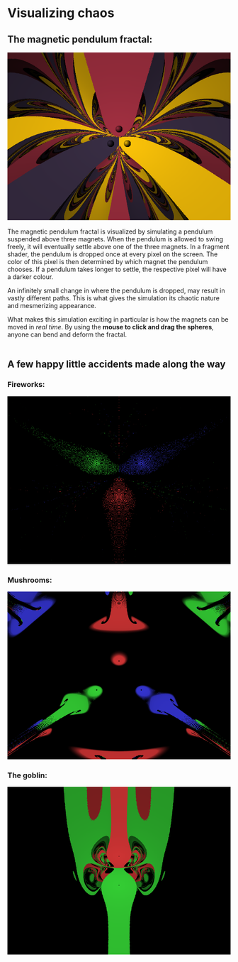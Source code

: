 # Visualizing chaos

## The magnetic pendulum fractal:
![Screenshot](images/success.png)

The magnetic pendulum fractal is visualized by simulating a pendulum suspended above three magnets. When the pendulum is allowed to swing freely, it will eventually settle above one of the three magnets. In a fragment shader, the pendulum is dropped once at every pixel on the screen. The color of this pixel is then determined by which magnet the pendulum chooses. If a pendulum takes longer to settle, the respective pixel will have a darker colour.

An infinitely small change in where the pendulum is dropped, may result in vastly different paths. This is what gives the simulation its chaotic nature and mesmerizing appearance.

What makes this simulation exciting in particular is how the magnets can be moved in *real time*. By using the **mouse to click and drag the spheres**, anyone can bend and deform the fractal. 
<br/>
<br/>

## A few happy little accidents made along the way

### Fireworks:
![Screenshot](images/firework.png)

### Mushrooms:
![Screenshot](images/mushrooms.png)

### The goblin:
![Screenshot](images/goblin.png)